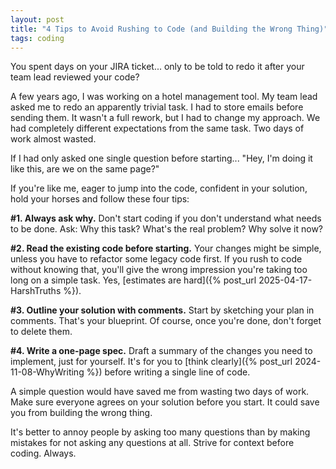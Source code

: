 ```yaml
---
layout: post
title: "4 Tips to Avoid Rushing to Code (and Building the Wrong Thing)"
tags: coding
---
```


You spent days on your JIRA ticket... only to be told to redo it after your team lead reviewed your code?

A few years ago, I was working on a hotel management tool. My team lead asked me to redo an apparently trivial task. I had to store emails before sending them. It wasn't a full rework, but I had to change my approach. We had completely different expectations from the same task. Two days of work almost wasted.

If I had only asked one single question before starting... "Hey, I'm doing it like this, are we on the same page?"

If you're like me, eager to jump into the code, confident in your solution, hold your horses and follow these four tips:

**#1. Always ask why.** Don't start coding if you don't understand what needs to be done. Ask: Why this task? What's the real problem? Why solve it now?

**#2. Read the existing code before starting.** Your changes might be simple, unless you have to refactor some legacy code first. If you rush to code without knowing that, you'll give the wrong impression you're taking too long on a simple task. Yes, [estimates are hard]({% post_url 2025-04-17-HarshTruths %}).

**#3. Outline your solution with comments.** Start by sketching your plan in comments. That's your blueprint. Of course, once you're done, don't forget to delete them.

**#4. Write a one-page spec.** Draft a summary of the changes you need to implement, just for yourself. It's for you to [think clearly]({% post_url 2024-11-08-WhyWriting %}) before writing a single line of code.

A simple question would have saved me from wasting two days of work. Make sure everyone agrees on your solution before you start. It could save you from building the wrong thing.

It's better to annoy people by asking too many questions than by making mistakes for not asking any questions at all. Strive for context before coding. Always.

